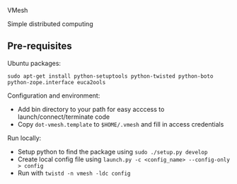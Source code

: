 VMesh

Simple distributed computing

## Pre-requisites

Ubuntu packages:

	sudo apt-get install python-setuptools python-twisted python-boto python-zope.interface euca2ools

Configuration and environment:
 * Add bin directory to your path for easy acccess to launch/connect/terminate code
 * Copy `dot-vmesh.template` to `$HOME/.vmesh` and fill in access credentials

Run locally:
 * Setup python to find the package using `sudo ./setup.py develop`
 * Create local config file using `launch.py -c <config_name> --config-only > config`
 * Run with `twistd -n vmesh -ldc config`

